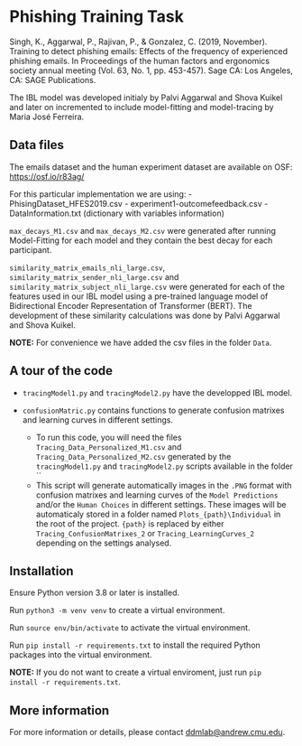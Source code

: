 # Phishing Training Task

Singh, K., Aggarwal, P., Rajivan, P., & Gonzalez, C. (2019, November). Training to detect phishing emails: Effects of the frequency of experienced phishing emails. In Proceedings of the human factors and ergonomics society annual meeting (Vol. 63, No. 1, pp. 453-457). Sage CA: Los Angeles, CA: SAGE Publications.

The IBL model was developed initialy by Palvi Aggarwal and Shova Kuikel and later on incremented to include model-fitting and model-tracing by Maria José Ferreira.



## Data files

The emails dataset and the human experiment dataset are available on OSF: https://osf.io/r83ag/

For this particular implementation we are using:
    - PhisingDataset_HFES2019.csv
    - experiment1-outcomefeedback.csv 
    - DataInformation.txt (dictionary with variables information)

`max_decays_M1.csv` and `max_decays_M2.csv` were generated after running Model-Fitting for each model and they contain the best decay for each participant.

`similarity_matrix_emails_nli_large.csv`, `similarity_matrix_sender_nli_large.csv` and `similarity_matrix_subject_nli_large.csv` were generated for each of the features used in our IBL model using a pre-trained language model of Bidirectional Encoder Representation of Transformer (BERT). The development of these similarity calculations was done by Palvi Aggarwal and Shova Kuikel.

**NOTE:** For convenience we have added the csv files in the folder `Data`.

## A tour of the code

- `tracingModel1.py` and `tracingModel2.py` have the developped IBL model.

- `confusionMatric.py` contains functions to generate confusion matrixes and learning curves in different settings.
    - To run this code, you will need the files `Tracing_Data_Personalized_M1.csv` and `Tracing_Data_Personalized_M2.csv` generated by the `tracingModel1.py` and `tracingModel2.py` scripts available in the folder ``
    - This script will generate automatically images in the `.PNG` format with confusion matrixes and learning curves of the `Model Predictions` and/or the `Human Choices` in different settings. These images will be automaticaly stored in a folder named `Plots_{path}\Individual` in the root of the project. `{path}` is replaced by either `Tracing_ConfusionMatrixes_2` or `Tracing_LearningCurves_2` depending on the settings analysed.





## Installation

Ensure Python version 3.8 or later is installed.

Run `python3 -m venv venv` to create a virtual environment.

Run `source env/bin/activate` to activate the virtual environment.

Run `pip install -r requirements.txt` to install the required Python packages into the virtual environment.

**NOTE:** If you do not want to create a virtual enviroment, just run `pip install -r requirements.txt`.



## More information

For more information or details, please contact [ddmlab@andrew.cmu.edu](mailto:ddmlab@andrew.cmu.edu).